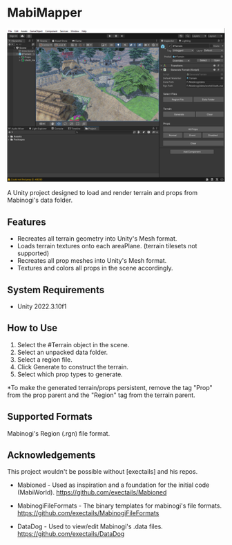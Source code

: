 MabiMapper
=============================================
![](preview.png)

A Unity project designed to load and render terrain and props from Mabinogi's data folder.

Features
-------------------
- Recreates all terrain geometry into Unity's Mesh format.
- Loads terrain textures onto each areaPlane. (terrain tilesets not supported)
- Recreates all prop meshes into Unity's Mesh format.
- Textures and colors all props in the scene accordingly.

System Requirements
-------------------

- Unity 2022.3.10f1

How to Use
-----------------

1. Select the #Terrain object in the scene.
2. Select an unpacked data folder.
3. Select a region file.
4. Click Generate to construct the terrain.
5. Select which prop types to generate.

*To make the generated terrain/props persistent, remove the tag "Prop" from the prop parent and the "Region" tag from the terrain parent.

Supported Formats
-----------------

Mabinogi's Region (.rgn) file format.

Acknowledgements
----------------

This project wouldn't be possible without [exectails] and his repos.

- Mabioned - Used as inspiration and a foundation for the initial code (MabiWorld).
  https://github.com/exectails/Mabioned
  
- MabinogiFileFormats - The binary templates for mabinogi's file formats.
  https://github.com/exectails/MabinogiFileFormats
  
- DataDog - Used to view/edit Mabinogi's .data files.
  https://github.com/exectails/DataDog
  
